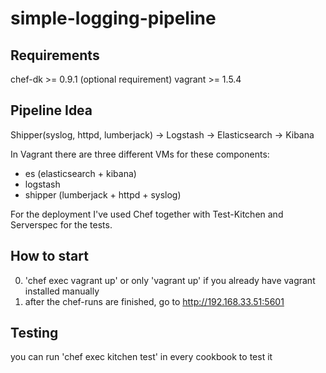# simple-logging-pipeline

## Requirements
  chef-dk >= 0.9.1 (optional requirement)
  vagrant >= 1.5.4    

## Pipeline Idea

  Shipper(syslog, httpd, lumberjack) -> Logstash -> Elasticsearch -> Kibana
  
  In Vagrant there are three different VMs for these components:

  * es (elasticsearch + kibana)
  * logstash
  * shipper (lumberjack + httpd + syslog)

  For the deployment I've used Chef together with Test-Kitchen and Serverspec for the tests.

## How to start

  0. 'chef exec vagrant up' or only 'vagrant up' if you already have vagrant installed manually
  1. after the chef-runs are finished, go to http://192.168.33.51:5601

## Testing

  you can run 'chef exec kitchen test' in every cookbook to test it 
